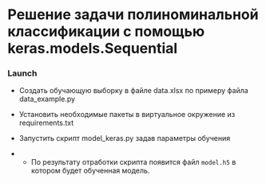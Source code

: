 # Решение задачи полиноминальной классификации с помощью keras.models.Sequential

### Launch
- Создать обучающую выборку в файле data.xlsx по примеру файла data_example.py  

- Установить необходимые пакеты в виртуальное окружение из requirements.txt  

- Запустить скрипт model_keras.py задав параметры обучения  

- - По результату отработки скрипта появится файл ```model.h5``` в котором будет
обученная модель.